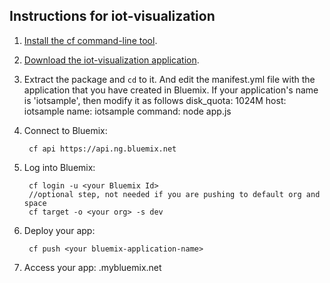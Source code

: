 Instructions for iot-visualization
-----------------------------------

1. [Install the cf command-line tool](https://www.ng.bluemix.net/docs/#starters/BuildingWeb.html#install_cf).
2. [Download the iot-visualization application](https://github.com/jeffdare/iot-visualization/archive/v0.1.0.zip).
3. Extract the package and `cd` to it. And edit the manifest.yml file with the application that you have created in Bluemix. If your application's name is 'iotsample', then modify it as follows
		disk_quota: 1024M
		host: iotsample
		name: iotsample
		command: node app.js

4. Connect to Bluemix:

		cf api https://api.ng.bluemix.net

5. Log into Bluemix:

		cf login -u <your Bluemix Id>
		//optional step, not needed if you are pushing to default org and space
		cf target -o <your org> -s dev

6. Deploy your app:

		cf push <your bluemix-application-name>

7. Access your app: <your bluemix-application-name>.mybluemix.net

